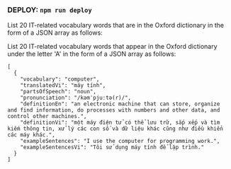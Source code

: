 ### DEPLOY: `npm run deploy`

List 20 IT-related vocabulary words that are in the Oxford dictionary in the form of a JSON array as follows:

List 20 IT-related vocabulary words that appear in the Oxford dictionary under the letter 'A' in the form of a JSON array as follows:

```
[
  {
    "vocabulary": "computer",
    "translatedVi": "máy tính",
    "partsOfSpeech": "noun",
    "pronunciation": "/kəmˈpjuːtə(r)/",
    "definitionEn": "an electronic machine that can store, organize and find information, do processes with numbers and other data, and control other machines.",
    "definitionVi": "một máy điện tử có thể lưu trữ, sắp xếp và tìm kiếm thông tin, xử lý các con số và dữ liệu khác cũng như điều khiển các máy khác.",
    "exampleSentences": "I use the computer for programming work.",
    "exampleSentencesVi": "Tôi sử dụng máy tính để lập trình."
  }
]
```
